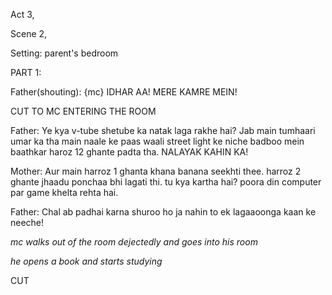 Act 3, 

Scene 2,

Setting: parent's bedroom

PART 1:

Father(shouting): {mc} IDHAR AA! MERE KAMRE MEIN!

CUT TO MC ENTERING THE ROOM

Father: Ye kya v-tube shetube ka natak laga rakhe hai? Jab main tumhaari umar ka tha main naale ke paas waali street light ke niche badboo mein baathkar haroz 12 ghante padta tha. NALAYAK KAHIN KA!


Mother: Aur main harroz 1 ghanta khana banana seekhti thee. harroz 2 ghante jhaadu ponchaa bhi lagati thi. tu kya kartha hai? poora din computer par game khelta rehta hai.

Father: Chal ab padhai karna shuroo ho ja nahin to ek lagaaoonga kaan ke neeche!

_mc walks out of the room dejectedly and goes into his room_

_he opens a book and starts studying_

CUT
